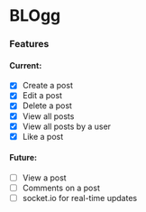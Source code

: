 # BLOgg
### Features
#### Current:
- [x] Create a post
- [x] Edit a post
- [x] Delete a post
- [x] View all posts
- [x] View all posts by a user
- [x] Like a post
#### Future:
- [ ] View a post
- [ ] Comments on a post
- [ ] socket.io for real-time updates